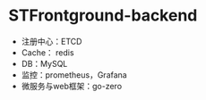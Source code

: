 # STFrontground-backend

- 注册中心：ETCD
- Cache： redis
- DB：MySQL
- 监控：prometheus，Grafana
- 微服务与web框架：go-zero